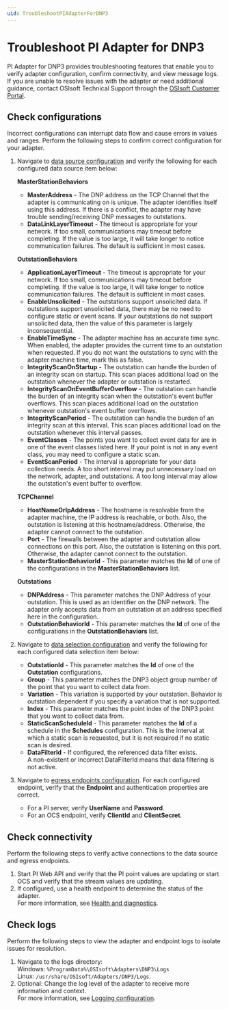 ```yaml
---
uid: TroubleshootPIAdapterForDNP3
---
```


# Troubleshoot PI Adapter for DNP3

PI Adapter for DNP3 provides troubleshooting features that enable you to verify adapter configuration, confirm connectivity, and view message logs. If you are unable to resolve issues with the adapter or need additional guidance, contact OSIsoft Technical Support through the [OSIsoft Customer Portal](https://my.osisoft.com/).

## Check configurations

Incorrect configurations can interrupt data flow and cause errors in values and ranges. Perform the following steps to confirm correct configuration for your adapter.

1. Navigate to [data source configuration](xref:PIAdapterForDNP3DataSourceConfiguration) and verify the following for each configured data source item below:

      **MasterStationBehaviors**
      * **MasterAddress** - The DNP address on the TCP Channel that the adapter is communicating on is unique. The adapter identifies itself using this address. If there is a conflict, the adapter may have trouble sending/receiving DNP messages to outstations. 
      * **DataLinkLayerTimeout** - The timeout is appropriate for your network. If too small, communications may timeout before completing. If the value is too large, it will take longer to notice communication failures. The default is sufficient in most cases. 
      
      **OutstationBehaviors**
      * **ApplicationLayerTimeout** - The timeout is appropriate for your network. If too small, communications may timeout before completing. If the value is too large, it will take longer to notice communication failures. The default is sufficient in most cases. 
      * **EnableUnsolicited** - The outstations support unsolicited data. If outstations support unsolicited data, there may be no need to configure static or event scans. If your outstations do not support unsolicited data, then the value of this parameter is largely inconsequential. 
      * **EnableTimeSync** - The adapter machine has an accurate time sync. When enabled, the adapter provides the current time to an outstation when requested. If you do not want the outstations to sync with the adapter machine time, mark this as false. 
      * **IntegrityScanOnStartup** - The outstation can handle the burden of an integrity scan on startup. This scan places additional load on the outstation whenever the adapter or outstation is restarted. 
      * **IntegrityScanOnEventBufferOverflow** - The outstation can handle the burden of an integrity scan when the outstation's event buffer overflows. This scan places additional load on the outstation whenever outstation's event buffer overflows. 
      * **IntegrityScanPeriod** - The outstation can handle the burden of an integrity scan at this interval. This scan places additional load on the outstation whenever this interval passes. 
      * **EventClasses** - The points you want to collect event data for are in one of the event classes listed here. If your point is not in any event class, you may need to configure a static scan. 
      * **EventScanPeriod** - The interval is appropriate for your data collection needs. A too short interval may put unnecessary load on the network, adapter, and outstations. A too long interval may allow the outstation's event buffer to overflow. 

      **TCPChannel**
      * **HostNameOrIpAddress** - The hostname is resolvable from the adapter machine, the IP address is reachable, or both. Also, the outstation is listening at this hostname/address. Otherwise, the adapter cannot connect to the outstation. 
      * **Port** - The firewalls between the adapter and outstation allow connections on this port. Also, the outstation is listening on this port. Otherwise, the adapter cannot connect to the outstation. 
      * **MasterStationBehaviorId** - This parameter matches the **Id** of one of the configurations in the **MasterStationBehaviors** list. 
      
      **Outstations** 
      * **DNPAddress** - This parameter matches the DNP Address of your outstation. This is used as an identifier on the DNP network. The adapter only accepts data from an outstation at an address specified here in the configuration. 
      * **OutstationBehaviorId** - This parameter matches the **Id** of one of the configurations in the **OutstationBehaviors** list. 

2. Navigate to [data selection configuration](xref:PIAdapterForDNP3DataSelectionConfiguration) and verify the following for each configured data selection item below:

      * **OutstationId** - This parameter matches the **Id** of one of the **Outstation** configurations. 
      * **Group** - This parameter matches the DNP3 object group number of the point that you want to collect data from. 
      * **Variation** - This variation is supported by your outstation. Behavior is outstation dependent if you specify a variation that is not supported. 
      * **Index** - This parameter matches the point index of the DNP3 point that you want to collect data from. 
      * **StaticScanScheduleId** - This parameter matches the **Id** of a schedule in the **Schedules** configuration. This is the interval at which a static scan is requested, but it is not required if no static scan is desired. 
      * **DataFilterId** - If configured, the referenced data filter exists.<br> A non-existent or incorrect DataFilterId  means that data filtering is not active.

3. Navigate to [egress endpoints configuration](xref:EgressEndpointsConfiguration). For each configured endpoint, verify that the **Endpoint** and authentication properties are correct.

    * For a PI server, verify **UserName** and **Password**.
    * For an OCS endpoint, verify **ClientId** and **ClientSecret**.

## Check connectivity

Perform the following steps to verify active connections to the data source and egress endpoints.

1. Start PI Web API and verify that the PI point values are updating or start OCS and verify that the stream values are updating.
2. If configured, use a health endpoint to determine the status of the adapter.<br>For more information, see [Health and diagnostics](xref:HealthAndDiagnostics).

## Check logs

Perform the following steps to view the adapter and endpoint logs to isolate issues for resolution.

1. Navigate to the logs directory:<br>
    Windows: `%ProgramData%\OSIsoft\Adapters\DNP3\Logs`<br>
    Linux: `/usr/share/OSIsoft/Adapters/DNP3/Logs`.
2. Optional: Change the log level of the adapter to receive more information and context.<br>For more information, see [Logging configuration](xref:LoggingConfiguration).
